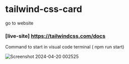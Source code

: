 # tailwind-css-card
go to website 
### [live-site] https://tailwindcss.com/docs
Command to start in visual code terminal ( npm run start)

![Screenshot 2024-04-20 002525](https://github.com/nehamehto555/tailwind-css-card/assets/152912304/fbca140e-3a14-4d6f-8868-0ba5c442f914)
